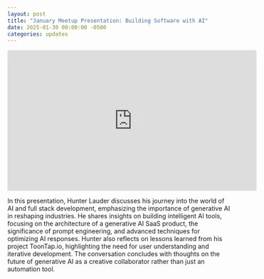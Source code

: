 ```yaml
---
layout: post
title: "January Meetup Presentation: Building Software with AI"
date: 2025-01-30 00:00:00 -0500
categories: updates
---
```


<iframe width="560" height="315" src="https://www.youtube.com/embed/XPagFtZaXe0?si=tQ4FsWkqXxOGrbsS" title="YouTube video player" frameborder="0" allow="accelerometer; autoplay; clipboard-write; encrypted-media; gyroscope; picture-in-picture; web-share" referrerpolicy="strict-origin-when-cross-origin" allowfullscreen></iframe>

<br>

In this presentation, Hunter Lauder discusses his journey into the world of AI and full stack development, emphasizing the importance of generative AI in reshaping industries. He shares insights on building intelligent AI tools, focusing on the architecture of a generative AI SaaS product, the significance of prompt engineering, and advanced techniques for optimizing AI responses. Hunter also reflects on lessons learned from his project ToonTap.io, highlighting the need for user understanding and iterative development. The conversation concludes with thoughts on the future of generative AI as a creative collaborator rather than just an automation tool.
